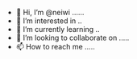 - 👋 Hi, I’m @neiwi ......
- 👀 I’m interested in ..
- 🌱 I’m currently learning ..
- 💞️ I’m looking to collaborate on .....
- 📫 How to reach me .....

<!---
neiwi/neiwi is a ✨ special ✨ repository because its `README.md` (this file) appears on your GitHub profile.
You can click the Preview link to take a look at your changes.
--->

